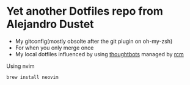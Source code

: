 # Yet another Dotfiles repo from Alejandro Dustet

- My gitconfig(mostly obsolte after the git plugin on oh-my-zsh)
- For when you only merge once
- My local dotfiles influenced by using
  [thoughtbots](https://github.com/thoughtbot/dotfiles) managed by
[rcm](https://thoughtbot.com/blog/manage-team-and-personal-dotfiles-together-with-rcm)

Using nvim

```
brew install neovim
```
